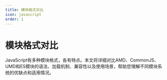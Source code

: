```yaml
---
title: 模块格式对比
icon: javascript
order: 1
---
```


# 模块格式对比

JavaScript有多种模块格式，各有特点。本文将详细对比AMD、CommonJS、UMD和ES模块的语法、加载机制、兼容性以及使用场景，帮助您理解不同模块系统的优缺点和适用情况。

